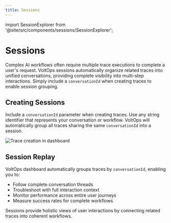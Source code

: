 ```yaml
---
title: Sessions
---
```


import SessionExplorer from '@site/src/components/sessions/SessionExplorer';

# Sessions

Complex AI workflows often require multiple trace executions to complete a user's request. VoltOps sessions automatically organize related traces into unified conversations, providing complete visibility into multi-step interactions. Simply include a `conversationId` when creating traces to enable session grouping.

## Creating Sessions

Include a `conversationId` parameter when creating traces. Use any string identifier that represents your conversation or workflow. VoltOps will automatically group all traces sharing the same `conversationId` into a session.

<SessionExplorer />

![Trace creation in dashboard](https://cdn.voltagent.dev/docs/sdk-doc-demo-screenshots/trace-start.png)

## Session Replay

VoltOps dashboard automatically groups traces by `conversationId`, enabling you to:

- Follow complete conversation threads
- Troubleshoot with full interaction context
- Monitor performance across entire user journeys
- Measure success rates for complete workflows

Sessions provide holistic views of user interactions by connecting related traces into coherent workflows.
